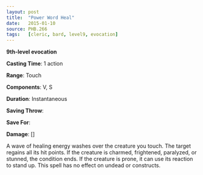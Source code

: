 ```yaml
---
layout: post
title:  "Power Word Heal"
date:   2015-01-10
source: PHB.266
tags:   [cleric, bard, level9, evocation]
---
```


**9th-level evocation**

**Casting Time**: 1 action

**Range**: Touch

**Components**: V, S

**Duration**: Instantaneous

**Saving Throw**:

**Save For**:

**Damage**: []

A wave of healing energy washes over the creature you touch. The target regains all its hit points. If the creature is charmed, frightened, paralyzed, or stunned, the condition ends. If the creature is prone, it can use its reaction to stand up. This spell has no effect on undead or constructs.
